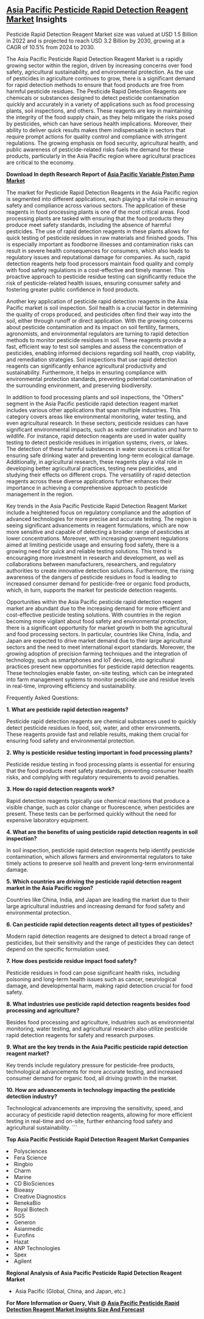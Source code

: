 <h2><a href="https://www.verifiedmarketreports.com/download-sample/?rid=371164&amp;utm_source=Github-Feb&amp;utm_medium=225" target="_blank">Asia Pacific Pesticide Rapid Detection Reagent Market</a> Insights</h2><p>Pesticide Rapid Detection Reagent Market size was valued at USD 1.5 Billion in 2022 and is projected to reach USD 3.2 Billion by 2030, growing at a CAGR of 10.5% from 2024 to 2030.</p><p><p>The Asia Pacific Pesticide Rapid Detection Reagent Market is a rapidly growing sector within the region, driven by increasing concerns over food safety, agricultural sustainability, and environmental protection. As the use of pesticides in agriculture continues to grow, there is a significant demand for rapid detection methods to ensure that food products are free from harmful pesticide residues. The Pesticide Rapid Detection Reagents are chemicals or substances designed to detect pesticide contamination quickly and accurately in a variety of applications such as food processing plants, soil inspections, and others. These reagents are key in maintaining the integrity of the food supply chain, as they help mitigate the risks posed by pesticides, which can have serious health implications. Moreover, their ability to deliver quick results makes them indispensable in sectors that require prompt actions for quality control and compliance with stringent regulations. The growing emphasis on food security, agricultural health, and public awareness of pesticide-related risks fuels the demand for these products, particularly in the Asia Pacific region where agricultural practices are critical to the economy. <p><strong>Download In depth Research Report of <a href="https://www.verifiedmarketreports.com/download-sample/?rid=236118&amp;utm_source=Pulse-Dec&amp;utm_medium=225" target="_blank">Asia Pacific Variable Piston Pump Market</a></strong></p> <p>The market for Pesticide Rapid Detection Reagents in the Asia Pacific region is segmented into different applications, each playing a vital role in ensuring safety and compliance across various sectors. The application of these reagents in food processing plants is one of the most critical areas. Food processing plants are tasked with ensuring that the food products they produce meet safety standards, including the absence of harmful pesticides. The use of rapid detection reagents in these plants allows for quick testing of pesticide residues in raw materials and finished goods. This is especially important as foodborne illnesses and contamination risks can result in severe health consequences for consumers, which also leads to regulatory issues and reputational damage for companies. As such, rapid detection reagents help food processors maintain food quality and comply with food safety regulations in a cost-effective and timely manner. This proactive approach to pesticide residue testing can significantly reduce the risk of pesticide-related health issues, ensuring consumer safety and fostering greater public confidence in food products. <p>Another key application of pesticide rapid detection reagents in the Asia Pacific market is soil inspection. Soil health is a crucial factor in determining the quality of crops produced, and pesticides often find their way into the soil, either through runoff or direct application. With the growing concerns about pesticide contamination and its impact on soil fertility, farmers, agronomists, and environmental regulators are turning to rapid detection methods to monitor pesticide residues in soil. These reagents provide a fast, efficient way to test soil samples and assess the concentration of pesticides, enabling informed decisions regarding soil health, crop viability, and remediation strategies. Soil inspections that use rapid detection reagents can significantly enhance agricultural productivity and sustainability. Furthermore, it helps in ensuring compliance with environmental protection standards, preventing potential contamination of the surrounding environment, and preserving biodiversity. <p>In addition to food processing plants and soil inspections, the "Others" segment in the Asia Pacific pesticide rapid detection reagent market includes various other applications that span multiple industries. This category covers areas like environmental monitoring, water testing, and even agricultural research. In these sectors, pesticide residues can have significant environmental impacts, such as water contamination and harm to wildlife. For instance, rapid detection reagents are used in water quality testing to detect pesticide residues in irrigation systems, rivers, or lakes. The detection of these harmful substances in water sources is critical for ensuring safe drinking water and preventing long-term ecological damage. Additionally, in agricultural research, these reagents play a vital role in developing better agricultural practices, testing new pesticides, and studying their effects on different crops. The versatility of rapid detection reagents across these diverse applications further enhances their importance in achieving a comprehensive approach to pesticide management in the region. <p>Key trends in the Asia Pacific Pesticide Rapid Detection Reagent Market include a heightened focus on regulatory compliance and the adoption of advanced technologies for more precise and accurate testing. The region is seeing significant advancements in reagent formulations, which are now more sensitive and capable of detecting a broader range of pesticides at lower concentrations. Moreover, with increasing government regulations aimed at limiting pesticide usage and ensuring food safety, there is a growing need for quick and reliable testing solutions. This trend is encouraging more investment in research and development, as well as collaborations between manufacturers, researchers, and regulatory authorities to create innovative detection solutions. Furthermore, the rising awareness of the dangers of pesticide residues in food is leading to increased consumer demand for pesticide-free or organic food products, which, in turn, supports the market for pesticide detection reagents. <p>Opportunities within the Asia Pacific pesticide rapid detection reagent market are abundant due to the increasing demand for more efficient and cost-effective pesticide testing solutions. With countries in the region becoming more vigilant about food safety and environmental protection, there is a significant opportunity for market growth in both the agricultural and food processing sectors. In particular, countries like China, India, and Japan are expected to drive market demand due to their large agricultural sectors and the need to meet international export standards. Moreover, the growing adoption of precision farming techniques and the integration of technology, such as smartphones and IoT devices, into agricultural practices present new opportunities for pesticide rapid detection reagents. These technologies enable faster, on-site testing, which can be integrated into farm management systems to monitor pesticide use and residue levels in real-time, improving efficiency and sustainability. <p>Frequently Asked Questions: <p><b>1. What are pesticide rapid detection reagents?</b> <p>Pesticide rapid detection reagents are chemical substances used to quickly detect pesticide residues in food, soil, water, and other environments. These reagents provide fast and reliable results, making them crucial for ensuring food safety and environmental protection. <p><b>2. Why is pesticide residue testing important in food processing plants?</b> <p>Pesticide residue testing in food processing plants is essential for ensuring that the food products meet safety standards, preventing consumer health risks, and complying with regulatory requirements to avoid penalties. <p><b>3. How do rapid detection reagents work?</b> <p>Rapid detection reagents typically use chemical reactions that produce a visible change, such as color change or fluorescence, when pesticides are present. These tests can be performed quickly without the need for expensive laboratory equipment. <p><b>4. What are the benefits of using pesticide rapid detection reagents in soil inspection?</b> <p>In soil inspection, pesticide rapid detection reagents help identify pesticide contamination, which allows farmers and environmental regulators to take timely actions to preserve soil health and prevent long-term environmental damage. <p><b>5. Which countries are driving the pesticide rapid detection reagent market in the Asia Pacific region?</b> <p>Countries like China, India, and Japan are leading the market due to their large agricultural industries and increasing demand for food safety and environmental protection. <p><b>6. Can pesticide rapid detection reagents detect all types of pesticides?</b> <p>Modern rapid detection reagents are designed to detect a broad range of pesticides, but their sensitivity and the range of pesticides they can detect depend on the specific formulation used. <p><b>7. How does pesticide residue impact food safety?</b> <p>Pesticide residues in food can pose significant health risks, including poisoning and long-term health issues such as cancer, neurological damage, and developmental harm, making rapid detection crucial for food safety. <p><b>8. What industries use pesticide rapid detection reagents besides food processing and agriculture?</b> <p>Besides food processing and agriculture, industries such as environmental monitoring, water testing, and agricultural research also utilize pesticide rapid detection reagents for safety and research purposes. <p><b>9. What are the key trends in the Asia Pacific pesticide rapid detection reagent market?</b> <p>Key trends include regulatory pressure for pesticide-free products, technological advancements for more accurate testing, and increased consumer demand for organic food, all driving growth in the market. <p><b>10. How are advancements in technology impacting the pesticide detection industry?</b> <p>Technological advancements are improving the sensitivity, speed, and accuracy of pesticide rapid detection reagents, allowing for more efficient testing in real-time and on-site, further enhancing food safety and agricultural sustainability. ```</p><p><strong>Top Asia Pacific Pesticide Rapid Detection Reagent Market Companies</strong></p><div data-test-id=""><p><li>Polysciences</li><li> Fera Science</li><li> Ringbio</li><li> Charm</li><li> Marine</li><li> CD BioSciences</li><li> Bioeasy</li><li> Creative Diagnostics</li><li> RenekaBio</li><li> Royal Biotech</li><li> SGS</li><li> Generon</li><li> Asianmedic</li><li> Eurofins</li><li> Hazat</li><li> ANP Technologies</li><li> Spex</li><li> Agilent</li></p><div><strong>Regional Analysis of&nbsp;Asia Pacific Pesticide Rapid Detection Reagent Market</strong></div><ul><li dir="ltr"><p dir="ltr">Asia Pacific (Global, China, and Japan, etc.)</p></li></ul><p><strong>For More Information or Query, Visit @&nbsp;</strong><strong><a href="https://www.verifiedmarketreports.com/product/pesticide-rapid-detection-reagent-market/?utm_source=Github-Feb&amp;utm_medium=225" target="_blank">Asia Pacific Pesticide Rapid Detection Reagent Market Insights Size And Forecast</a></strong></p></div><h2>&nbsp;</h2><div data-test-id="">&nbsp;</div>
